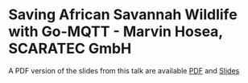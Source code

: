 # Saving African Savannah Wildlife with Go-MQTT - Marvin Hosea, SCARATEC GmbH

A PDF version of the slides from this talk are available [PDF](./MarvinHosea-Saving-African-Savannah-Wildlife-with-Go-MQTT.pdf) and [Slides](./MarvinHosea-Saving-African-Savannah-Wildlife-with-Go-MQTT.pptx)
